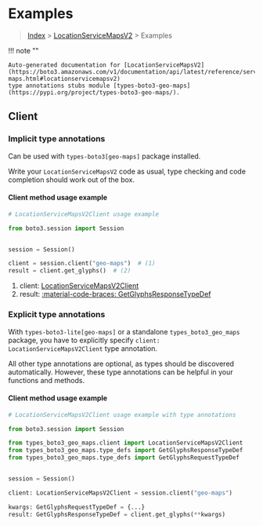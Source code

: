 # Examples

> [Index](../README.md) > [LocationServiceMapsV2](./README.md) > Examples

!!! note ""

    Auto-generated documentation for [LocationServiceMapsV2](https://boto3.amazonaws.com/v1/documentation/api/latest/reference/services/geo-maps.html#locationservicemapsv2)
    type annotations stubs module [types-boto3-geo-maps](https://pypi.org/project/types-boto3-geo-maps/).

## Client

### Implicit type annotations

Can be used with `types-boto3[geo-maps]` package installed.

Write your `LocationServiceMapsV2` code as usual,
type checking and code completion should work out of the box.


#### Client method usage example

```python
# LocationServiceMapsV2Client usage example

from boto3.session import Session


session = Session()

client = session.client("geo-maps")  # (1)
result = client.get_glyphs()  # (2)
```

1. client: [LocationServiceMapsV2Client](./client.md)
2. result: [:material-code-braces: GetGlyphsResponseTypeDef](./type_defs.md#getglyphsresponsetypedef)






### Explicit type annotations

With `types-boto3-lite[geo-maps]`
or a standalone `types_boto3_geo_maps` package, you have to explicitly specify `client: LocationServiceMapsV2Client` type annotation.

All other type annotations are optional, as types should be discovered automatically.
However, these type annotations can be helpful in your functions and methods.


#### Client method usage example

```python
# LocationServiceMapsV2Client usage example with type annotations

from boto3.session import Session

from types_boto3_geo_maps.client import LocationServiceMapsV2Client
from types_boto3_geo_maps.type_defs import GetGlyphsResponseTypeDef
from types_boto3_geo_maps.type_defs import GetGlyphsRequestTypeDef


session = Session()

client: LocationServiceMapsV2Client = session.client("geo-maps")

kwargs: GetGlyphsRequestTypeDef = {...}
result: GetGlyphsResponseTypeDef = client.get_glyphs(**kwargs)
```






